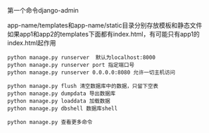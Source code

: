 第一个命令django-admin

app-name/templates和app-name/static目录分别存放模板和静态文件   
如果app1和app2的templates下面都有index.html，有可能只有app1的index.html起作用

```
python manage.py runserver  默认为localhost:8000
python manage.py runserver port 指定端口号
python manage.py runserver 0.0.0.0:8080 允许一切主机访问

python manage.py flush 清空数据库中的数据，只留下空表
python manage.py dumpdata 导出数据库
python manage.py loaddata 加载数据
python manage.py dbshell 数据库shell

python manage.py 查看更多命令
```